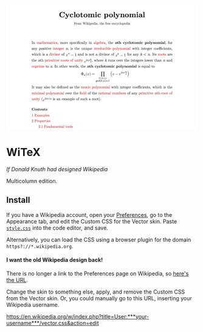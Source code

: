 
![WiTeX screenshot](https://raw.githubusercontent.com/AndrewBelt/WiTeX/master/screenshot.png)

# WiTeX
*If Donald Knuth had designed Wikipedia*

Multicolumn edition.
## Install
If you have a Wikipedia account, open your [Preferences](https://en.wikipedia.org/wiki/Special:Preferences), go to the Appearance tab, and edit the Custom CSS for the Vector skin.
Paste [`style.css`](https://raw.githubusercontent.com/AndrewBelt/WiTeX/master/style.css) into the code editor, and save.

Alternatively, you can load the CSS using a browser plugin for the domain `https?://*.wikipedia.org`.


#### I want the old Wikipedia design back!

There is no longer a link to the Preferences page on Wikipedia, so [here's the URL](https://en.wikipedia.org/wiki/Special:Preferences).

Change the skin to something else, apply, and remove the Custom CSS from the Vector skin.
Or, you could manually go to this URL, inserting your Wikipedia username.

https://en.wikipedia.org/w/index.php?title=User:***your-username***/vector.css&action=edit
